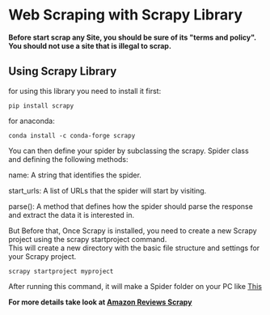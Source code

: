 # Web Scraping with Scrapy Library

**Before start scrap any Site, you should be sure of its "terms and policy".**\
**You should not use a site that is illegal to scrap.**

## Using Scrapy Library

for using this library you need to install it first:
````
pip install scrapy
````

for anaconda:
````
conda install -c conda-forge scrapy
````

You can then define your spider by subclassing the scrapy. Spider class and defining the following methods:

name: A string that identifies the spider.

start_urls: A list of URLs that the spider will start by visiting.

parse(): A method that defines how the spider should parse the response and extract the data it is interested in.

But Before that, Once Scrapy is installed, you need to create a new Scrapy project using the scrapy startproject command.\
This will create a new directory with the basic file structure and settings for your Scrapy project.

````
scrapy startproject myproject
````
After running this command, it will make a Spider folder on your PC like [This](https://github.com/kohandelramin/Web-Scraping-with-Scrapy-Library/tree/main/myproject)

**For more details take look at [Amazon Reviews Scrapy](https://github.com/kohandelramin/Web-Scraping-with-Scrapy-Library/blob/main/Amazon%20Reviews%20Scraping%20with%20Scrapy.ipynb)**

